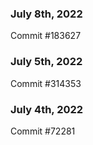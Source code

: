 ### July 8th, 2022

Commit #183627

### July 5th, 2022

Commit #314353


### July 4th, 2022

Commit #72281
